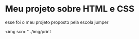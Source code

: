 <H1>Meu projeto sobre HTML e CSS</h1>

<p> esse foi o meu projeto proposto pela escola jumper


<img scr= " ./img/print
